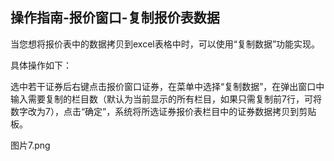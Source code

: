 ## 操作指南-报价窗口-复制报价表数据

当您想将报价表中的数据拷贝到excel表格中时，可以使用“复制数据”功能实现。

具体操作如下：

选中若干证券后右键点击报价窗口证券，在菜单中选择“复制数据”，在弹出窗口中输入需要复制的栏目数（默认为当前显示的所有栏目，如果只需复制前7行，可将数字改为7），点击“确定”，系统将所选证券报价表栏目中的证券数据拷贝到剪贴板。


图片7.png